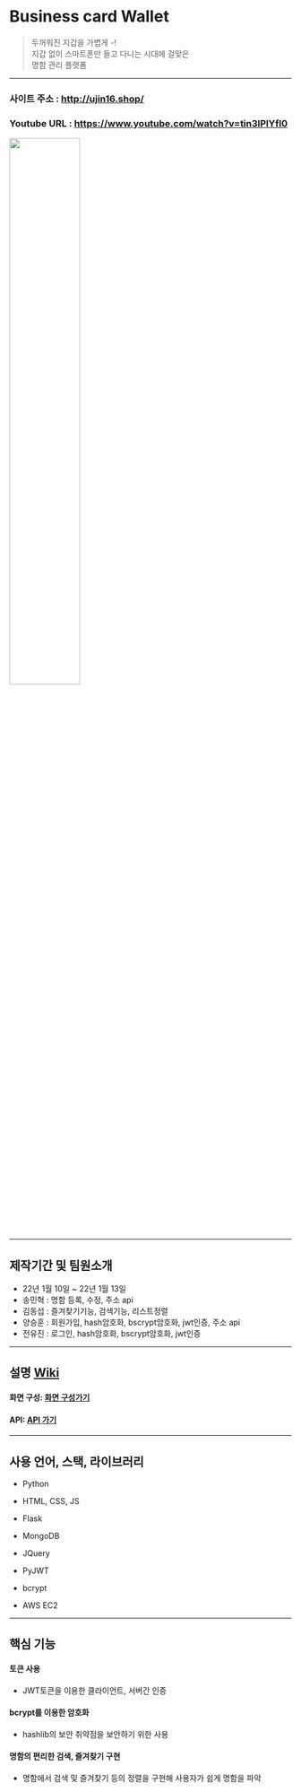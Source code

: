 # Business card Wallet
>두꺼워진 지갑을 가볍게 -!  
>지갑 없이 스마트폰만 들고 다니는 시대에 걸맞은  
>명함 관리 플랫폼  
-----------
### 사이트 주소 : http://ujin16.shop/
### Youtube URL : https://www.youtube.com/watch?v=tin3lPlYfI0


<img src="https://user-images.githubusercontent.com/94890646/149274601-4274c600-4a30-4ff8-a559-b40de9eac2b0.png" width="50%">


------------
## 제작기간 및 팀원소개 
* 22년 1월 10일 ~ 22년 1월 13일  
* 송민혁 : 명함 등록, 수정, 주소 api  
* 김동섭 : 즐겨찾기기능, 검색기능, 리스트정렬   
* 양승훈 : 회원가입, hash암호화, bscrypt암호화, jwt인증, 주소 api  
* 전유진 : 로그인, hash암호화, bscrypt암호화, jwt인증   
------------
## 설명 [Wiki](https://github.com/thdals83/Chapter-1-_MiniProject/wiki)
 #### 화면 구성: [화면 구성가기](https://github.com/thdals83/Chapter-1-_MiniProject/wiki/%ED%99%94%EB%A9%B4-%EA%B5%AC%EC%84%B1)
 #### API: [API 가기](https://github.com/thdals83/Chapter-1-_MiniProject/wiki/API-%EC%84%A4%EB%AA%85)
---------------

## 사용 언어, 스택, 라이브러리
- Python 
- HTML, CSS, JS

- Flask
- MongoDB
- JQuery
- PyJWT 
- bcrypt
- AWS EC2 
	
--------------

## 핵심 기능
#### 토큰  사용
- JWT토큰을 이용한 클라이언트, 서버간 인증

#### bcrypt를 이용한 암호화
- hashlib의 보안 취약점을 보안하기 위한 사용

#### 명함의 편리한 검색, 즐겨찾기 구현
- 명함에서 검색 및 즐겨찾기 등의 정렬을 구현해 사용자가 쉽게 명함을 파악
